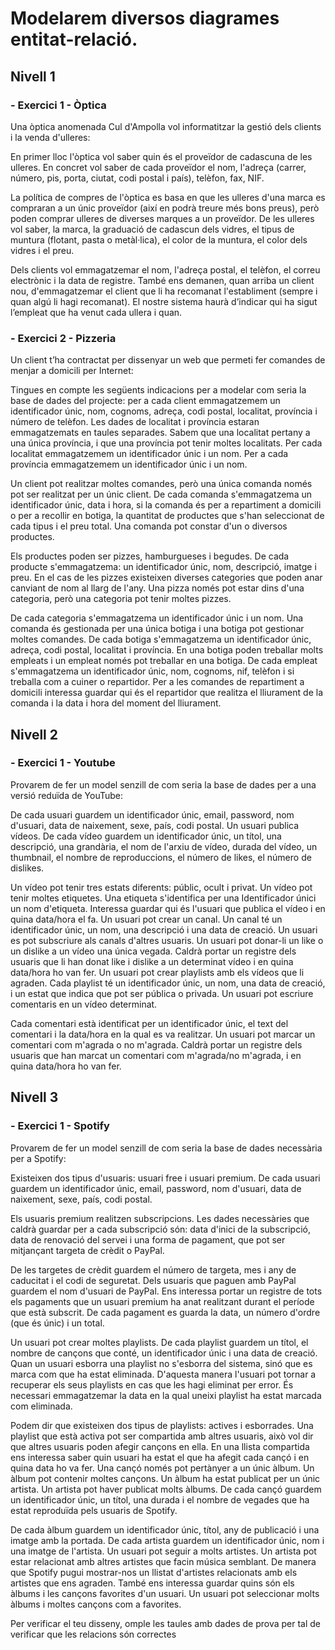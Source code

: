 # Modelarem diversos diagrames entitat-relació.

## Nivell 1
### - Exercici 1 - Òptica
Una òptica anomenada Cul d'Ampolla vol informatitzar la gestió dels clients i la venda d'ulleres:

En primer lloc l'òptica vol saber quin és el proveïdor de cadascuna de les ulleres. En concret vol saber de cada proveïdor el nom, l'adreça (carrer, número, pis, porta, ciutat, codi postal i país), telèfon, fax, NIF.

La política de compres de l'òptica es basa en que les ulleres d'una marca es compraran a un únic proveïdor (així en podrà treure més bons preus), però poden comprar ulleres de diverses marques a un proveïdor. De les ulleres vol saber, la marca, la graduació de cadascun dels vidres, el tipus de muntura (flotant, pasta o metàl·lica), el color de la muntura, el color dels vidres i el preu.

Dels clients vol emmagatzemar el nom, l'adreça postal, el telèfon, el correu electrònic i la data de registre. També ens demanen, quan arriba un client nou, d'emmagatzemar el client que li ha recomanat l'establiment (sempre i quan algú li hagi recomanat). El nostre sistema haurà d’indicar qui ha sigut l’empleat que ha venut cada ullera i quan.

### - Exercici 2 - Pizzeria
Un client t’ha contractat per dissenyar un web que permeti fer comandes de menjar a domicili per Internet:

Tingues en compte les següents indicacions per a modelar com seria la base de dades del projecte: per a cada client emmagatzemem un identificador únic, nom, cognoms, adreça, codi postal, localitat, província i número de telèfon. Les dades de localitat i província estaran emmagatzemats en taules separades. Sabem que una localitat pertany a una única província, i que una província pot tenir moltes localitats. Per cada localitat emmagatzemem un identificador únic i un nom. Per a cada província emmagatzemem un identificador únic i un nom.

Un client pot realitzar moltes comandes, però una única comanda només pot ser realitzat per un únic client. De cada comanda s'emmagatzema un identificador únic, data i hora, si la comanda és per a repartiment a domicili o per a recollir en botiga, la quantitat de productes que s'han seleccionat de cada tipus i el preu total. Una comanda pot constar d'un o diversos productes.

Els productes poden ser pizzes, hamburgueses i begudes. De cada producte s'emmagatzema: un identificador únic, nom, descripció, imatge i preu. En el cas de les pizzes existeixen diverses categories que poden anar canviant de nom al llarg de l'any. Una pizza només pot estar dins d'una categoria, però una categoria pot tenir moltes pizzes.

De cada categoria s'emmagatzema un identificador únic i un nom. Una comanda és gestionada per una única botiga i una botiga pot gestionar moltes comandes. De cada botiga s'emmagatzema un identificador únic, adreça, codi postal, localitat i província. En una botiga poden treballar molts empleats i un empleat només pot treballar en una botiga. De cada empleat s'emmagatzema un identificador únic, nom, cognoms, nif, telèfon i si treballa com a cuiner o repartidor. Per a les comandes de repartiment a domicili interessa guardar qui és el repartidor que realitza el lliurament de la comanda i la data i hora del moment del lliurament.

## Nivell 2
### - Exercici 1 - Youtube
Provarem de fer un model senzill de com seria la base de dades per a una versió reduïda de YouTube:

De cada usuari guardem un identificador únic, email, password, nom d'usuari, data de naixement, sexe, país, codi postal. Un usuari publica vídeos. De cada vídeo guardem un identificador únic, un títol, una descripció, una grandària, el nom de l'arxiu de vídeo, durada del vídeo, un thumbnail, el nombre de reproduccions, el número de likes, el número de dislikes.

Un vídeo pot tenir tres estats diferents: públic, ocult i privat. Un vídeo pot tenir moltes etiquetes. Una etiqueta s'identifica per una Identificador únici un nom d'etiqueta. Interessa guardar qui és l'usuari que publica el vídeo i en quina data/hora el fa. Un usuari pot crear un canal. Un canal té un identificador únic, un nom, una descripció i una data de creació. Un usuari es pot subscriure als canals d'altres usuaris. Un usuari pot donar-li un like o un dislike a un vídeo una única vegada. Caldrà portar un registre dels usuaris que li han donat like i dislike a un determinat vídeo i en quina data/hora ho van fer. Un usuari pot crear playlists amb els vídeos que li agraden. Cada playlist té un identificador únic, un nom, una data de creació, i un estat que indica que pot ser pública o privada. Un usuari pot escriure comentaris en un vídeo determinat.

Cada comentari està identificat per un identificador únic, el text del comentari i la data/hora en la qual es va realitzar. Un usuari pot marcar un comentari com m'agrada o no m'agrada. Caldrà portar un registre dels usuaris que han marcat un comentari com m'agrada/no m'agrada, i en quina data/hora ho van fer.

## Nivell 3
### - Exercici 1 - Spotify
Provarem de fer un model senzill de com seria la base de dades necessària per a Spotify:

Existeixen dos tipus d'usuaris: usuari free i usuari premium. De cada usuari guardem un identificador únic, email, password, nom d'usuari, data de naixement, sexe, país, codi postal.

Els usuaris premium realitzen subscripcions. Les dades necessàries que caldrà guardar per a cada subscripció són: data d'inici de la subscripció, data de renovació del servei i una forma de pagament, que pot ser mitjançant targeta de crèdit o PayPal.

De les targetes de crèdit guardem el número de targeta, mes i any de caducitat i el codi de seguretat. Dels usuaris que paguen amb PayPal guardem el nom d'usuari de PayPal. Ens interessa portar un registre de tots els pagaments que un usuari premium ha anat realitzant durant el període que està subscrit. De cada pagament es guarda la data, un número d'ordre (que és únic) i un total.

Un usuari pot crear moltes playlists. De cada playlist guardem un títol, el nombre de cançons que conté, un identificador únic i una data de creació. Quan un usuari esborra una playlist no s'esborra del sistema, sinó que es marca com que ha estat eliminada. D'aquesta manera l'usuari pot tornar a recuperar els seus playlists en cas que les hagi eliminat per error. És necessari emmagatzemar la data en la qual uneixi playlist ha estat marcada com eliminada.

Podem dir que existeixen dos tipus de playlists: actives i esborrades. Una playlist que està activa pot ser compartida amb altres usuaris, això vol dir que altres usuaris poden afegir cançons en ella. En una llista compartida ens interessa saber quin usuari ha estat el que ha afegit cada cançó i en quina data ho va fer. Una cançó només pot pertànyer a un únic àlbum. Un àlbum pot contenir moltes cançons. Un àlbum ha estat publicat per un únic artista. Un artista pot haver publicat molts àlbums. De cada cançó guardem un identificador únic, un títol, una durada i el nombre de vegades que ha estat reproduïda pels usuaris de Spotify.

De cada àlbum guardem un identificador únic, títol, any de publicació i una imatge amb la portada. De cada artista guardem un identificador únic, nom i una imatge de l'artista. Un usuari pot seguir a molts artistes. Un artista pot estar relacionat amb altres artistes que facin música semblant. De manera que Spotify pugui mostrar-nos un llistat d'artistes relacionats amb els artistes que ens agraden. També ens interessa guardar quins són els àlbums i les cançons favorites d'un usuari. Un usuari pot seleccionar molts àlbums i moltes cançons com a favorites. 

Per verificar el teu disseny, omple les taules amb dades de prova per tal de verificar que les relacions són correctes